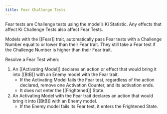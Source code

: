 ```yaml
---
title: Fear Challenge Tests
---
```

Fear tests are Challenge tests using the model’s Ki Statistic. Any effects that affect Ki Challenge Tests also affect Fear Tests.

Models with the [[Fear]] trait, automatically pass Fear tests with a Challenge Number equal to or lower than their Fear trait.
They still take a Fear test if the Challenge Number is higher than their Fear trait.

Resolve a Fear Test when:
1.	An [[Activating Model]] declares an action or effect that would bring it into [[BtB]] with an Enemy model with the Fear trait.
	- If the Activating Model fails the Fear test, regardless of the action declared, remove one Activation Counter, and its activation ends.
	- It does not enter the [[Frightened]] State.
2.	An Activating Model with the Fear trait declares an action that would bring it into [[BtB]] with an Enemy model.
	- If the Enemy model fails its Fear test, it enters the Frightened State.